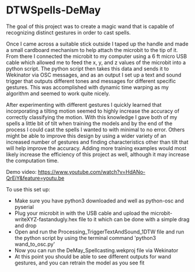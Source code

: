 # DTWSpells-DeMay

The goal of this project was to create a magic wand that is capable of recognizing distinct gestures in order to cast spells.

Once I came across a suitable stick outside I taped up the handle and made a small cardboard mechanism to help attach the microbit to the tip of it. From there I connected the microbit to my computer using a 6 ft micro USB cable which allowed me to feed the x, y, and z values of the microbit into a python script. The python script then takes this data and sends it to Wekinator via OSC messages, and as an output I set up a text and sound trigger that outputs different tones and messages for different specific gestures. This was accomplished with dynamic time warping as my algorithm and seemed to work quite nicely.

After experimenting with different gestures I quickly learned that incorporating a tilting motion seemed to highly increase the accuracy of correctly classifying the motion. With this knowledge I gave both of my spells a little bit of tilt when training the models and by the end of the process I could cast the spells I wanted to with minimal to no error. Others might be able to improve this design by using a wider variety of an increased number of gestures and finding characteristics other than tilt that will help improve the accuracy. Adding more training examples would most likely increase the efficiency of this project as well, although it may increase the computation time.

Demo video: https://www.youtube.com/watch?v=HdANo-QrEiY&feature=youtu.be

To use this set up:

- Make sure you have python3 downloaded and well as python-osc and pyserial
- Plug your microbit in with the USB cable and upload the microbit-writeXYZ-fastandugly.hex file to it which can be done with a simple drag and drop
- Open and run the Processing_TriggerTextAndSound_1DTW file and run the python script by using the terminal command 'python3 wand_to_osc.py'
- Now you can run the DeMay_Spellcasting.wekproj file via Wekinator
- At this point you should be able to see different outputs for wand gestures, and you can retrain the model as you see fit


